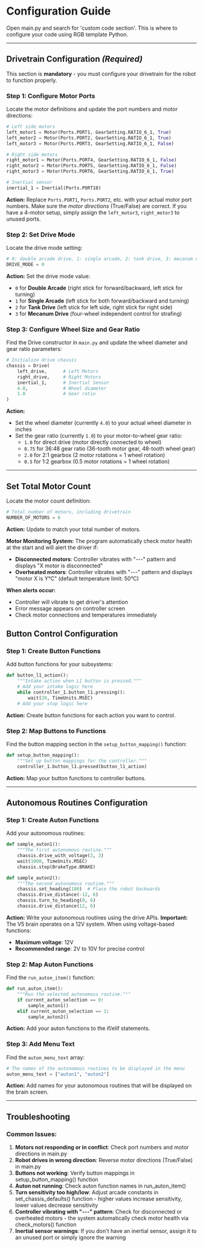 # Configuration Guide

Open main.py and search for 'custom code section'. This is where to configure your code using RGB template Python.

---

## Drivetrain Configuration *(Required)*

This section is **mandatory** - you must configure your drivetrain for the robot to function properly.

### Step 1: Configure Motor Ports

Locate the motor definitions and update the port numbers and motor directions:

```python
# Left side motors
left_motor1 = Motor(Ports.PORT1, GearSetting.RATIO_6_1, True)
left_motor2 = Motor(Ports.PORT2, GearSetting.RATIO_6_1, True)
left_motor3 = Motor(Ports.PORT3, GearSetting.RATIO_6_1, False)

# Right side motors
right_motor1 = Motor(Ports.PORT4, GearSetting.RATIO_6_1, False)
right_motor2 = Motor(Ports.PORT5, GearSetting.RATIO_6_1, False)
right_motor3 = Motor(Ports.PORT6, GearSetting.RATIO_6_1, True)

# Inertial sensor
inertial_1 = Inertial(Ports.PORT10)
```

**Action:** Replace `Ports.PORT1`, `Ports.PORT2`, etc. with your actual motor port numbers. Make sure the *motor directions* (True/False) are correct. If you have a 4-motor setup, simply assign the `left_motor3`, `right_motor3` to unused ports.

### Step 2: Set Drive Mode
Locate the drive mode setting:

```python
# 0: double arcade drive, 1: single arcade, 2: tank drive, 3: mecanum drive
DRIVE_MODE = 0
```

**Action:** Set the drive mode value:
- `0` for **Double Arcade** (right stick for forward/backward, left stick for turning)
- `1` for **Single Arcade** (left stick for both forward/backward and turning)
- `2` for **Tank Drive** (left stick for left side, right stick for right side)
- `3` for **Mecanum Drive** (four-wheel independent control for strafing)

### Step 3: Configure Wheel Size and Gear Ratio
Find the Drive constructor in `main.py` and update the wheel diameter and gear ratio parameters:

```python
# Initialize drive chassis
chassis = Drive(
    left_drive,      # Left Motors
    right_drive,     # Right Motors
    inertial_1,      # Inertial Sensor
    4.0,             # Wheel diameter
    1.0              # Gear ratio
)
```

**Action:** 
- Set the wheel diameter (currently `4.0`) to your actual wheel diameter in inches
- Set the gear ratio (currently `1.0`) to your motor-to-wheel gear ratio:
  - `1.0` for direct drive (motor directly connected to wheel)
  - `0.75` for 36:48 gear ratio (36-tooth motor gear, 48-tooth wheel gear)
  - `2.0` for 2:1 gearbox (2 motor rotations = 1 wheel rotation)
  - `0.5` for 1:2 gearbox (0.5 motor rotations = 1 wheel rotation)

---


## Set Total Motor Count
Locate the motor count definition:

```python
# Total number of motors, including drivetrain
NUMBER_OF_MOTORS = 6
```

**Action:** Update to match your total number of motors.

**Motor Monitoring System:**
The program automatically check motor health at the start and will alert the driver if:
- **Disconnected motors**: Controller vibrates with "---" pattern and displays "X motor is disconnected"
- **Overheated motors**: Controller vibrates with "---" pattern and displays "motor X is Y°C" (default temperature limit: 50°C)

**When alerts occur:**
- Controller will vibrate to get driver's attention
- Error message appears on controller screen
- Check motor connections and temperatures immediately


## Button Control Configuration 
### Step 1: Create Button Functions
Add button functions for your subsystems:

```python
def button_l1_action():
    """Intake action when L1 button is pressed."""
    # Add your intake logic here
    while controller_1.button_l1.pressing():
        wait(20, TimeUnits.MSEC)
    # Add your stop logic here
```

**Action:** Create button functions for each action you want to control.

### Step 2: Map Buttons to Functions
Find the button mapping section in the `setup_button_mapping()` function:

```python
def setup_button_mapping():
    """Set up button mappings for the controller."""
    controller_1.button_l1.pressed(button_l1_action)
```

**Action:** Map your button functions to controller buttons.

---

## Autonomous Routines Configuration

### Step 1: Create Auton Functions
Add your autonomous routines:

```python
def sample_auton1():
    """The first autonomous routine."""
    chassis.drive_with_voltage(3, 3)
    wait(1000, TimeUnits.MSEC)
    chassis.stop(BrakeType.BRAKE)

def sample_auton2():
    """The second autonomous routine."""
    chassis.set_heading(180)  # Place the robot backwards
    chassis.drive_distance(-12, 6)
    chassis.turn_to_heading(0, 6)
    chassis.drive_distance(12, 6)
```

**Action:** Write your autonomous routines using the drive APIs.
**Important:** The V5 brain operates on a 12V system. When using voltage-based functions:
- **Maximum voltage**: 12V
- **Recommended range**: 2V to 10V for precise control

### Step 2: Map Auton Functions
Find the `run_auton_item()` function:

```python
def run_auton_item():
    """Run the selected autonomous routine."""
    if current_auton_selection == 0:
        sample_auton1()
    elif current_auton_selection == 1:
        sample_auton2()
```

**Action:** Add your auton functions to the if/elif statements.

### Step 3: Add Menu Text
Find the `auton_menu_text` array:

```python
# The names of the autonomous routines to be displayed in the menu
auton_menu_text = ["auton1", "auton2"]
```

**Action:** Add names for your autonomous routines that will be displayed on the brain screen.

---

## Troubleshooting

### Common Issues:
1. **Motors not responding or in conflict**: Check port numbers and motor directions in main.py
2. **Robot drives in wrong direction**: Reverse motor directions (True/False) in main.py
3. **Buttons not working**: Verify button mappings in setup_button_mapping() function
4. **Auton not running**: Check auton function names in run_auton_item()
5. **Turn sensitivity too high/low**: Adjust arcade constants in set_chassis_defaults() function - higher values increase sensitivity, lower values decrease sensitivity
6. **Controller vibrating with "---" pattern**: Check for disconnected or overheated motors - the system automatically check motor health via check_motors() function
7. **Inertial sensor warnings**: If you don't have an inertial sensor, assign it to an unused port or simply ignore the warning

